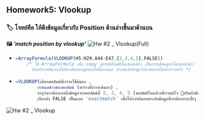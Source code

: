 ## Homework5: Vlookup
### 🏷  โจทย์คือ ให้ดึงข้อมูลเกี่ยวกับ Position ด้านล่างขึ้นมาด้านบน 
**🖼 *'match position by vlookup'*** 
![Hw #2 _ Vlookup(Full)](https://github.com/user-attachments/assets/8ba6efea-1eda-470c-a261-2d8df4e370ff)

  
- ```javascript
  =ArrayFormula(VLOOKUP(H5:H29,A44:E47,{2,3,4,5},FALSE))
      /* ใช้ ArrayFormula เพื่อ copy สูตรอัตโนมัติในเซลล์เดียว เป็นการเขียนสูตรในเซลล์เดียว
        ช่วยประหยัดเวลาไม่ต้องคัดลอกสูตรลงไปทีละเซลล์ ทำงานกับข้อมูลจำนวนมากได้อย่างรวดเร็ว */
     ```

- ```javascript
  =VLOOKUP(เลือกคอลัมน์ที่เราจะใช้ค้นหา ,
          กำหนดช่วงของคอลัมน์ (ตารางที่เราจะค้นหา) , 
          ระบุว่าเราต้องการดึงข้อมูลจากคอลัมน์ที่ 2, 3, 4, 5 (คอลัมน์ไหนบ้างที่เราสนใจ 🎈ทริคถ้าต้องการเลือกหลายคอลัมน์พร้อมกันให้ใส่ {2,3,4,5} ) , 
          เลือกค่า FALSE เป็นแบบ 'exactmatch' เพื่อให้การค้นหาตรงกับข้อมูลที่เราต้องการเป๊ะๆ )
     ```
![Hw #2 _ Vlookup](https://github.com/user-attachments/assets/3cfc3d2f-bcbf-475e-8fa5-63481a88de1c)



